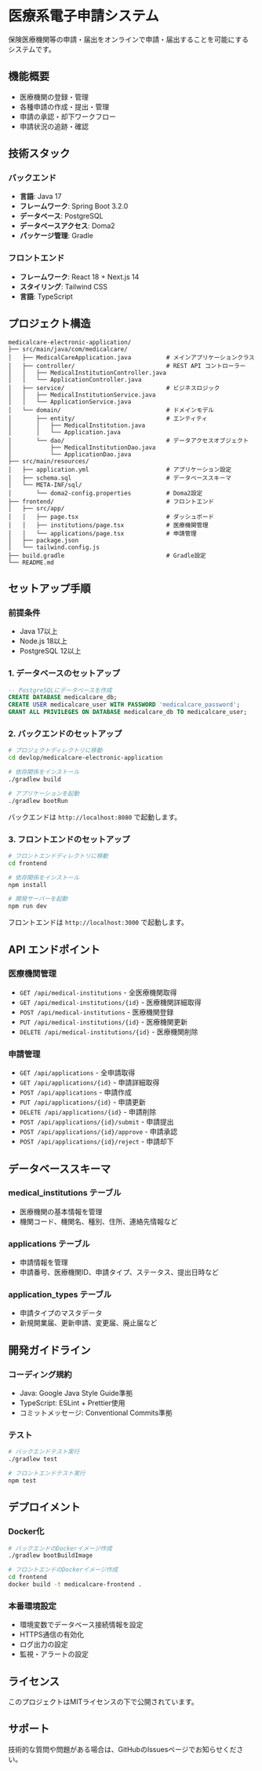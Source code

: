 # 医療系電子申請システム

保険医療機関等の申請・届出をオンラインで申請・届出することを可能にするシステムです。

## 機能概要

- 医療機関の登録・管理
- 各種申請の作成・提出・管理
- 申請の承認・却下ワークフロー
- 申請状況の追跡・確認

## 技術スタック

### バックエンド
- **言語**: Java 17
- **フレームワーク**: Spring Boot 3.2.0
- **データベース**: PostgreSQL
- **データベースアクセス**: Doma2
- **パッケージ管理**: Gradle

### フロントエンド
- **フレームワーク**: React 18 + Next.js 14
- **スタイリング**: Tailwind CSS
- **言語**: TypeScript

## プロジェクト構造

```
medicalcare-electronic-application/
├── src/main/java/com/medicalcare/
│   ├── MedicalCareApplication.java          # メインアプリケーションクラス
│   ├── controller/                          # REST API コントローラー
│   │   ├── MedicalInstitutionController.java
│   │   └── ApplicationController.java
│   ├── service/                             # ビジネスロジック
│   │   ├── MedicalInstitutionService.java
│   │   └── ApplicationService.java
│   └── domain/                              # ドメインモデル
│       ├── entity/                          # エンティティ
│       │   ├── MedicalInstitution.java
│       │   └── Application.java
│       └── dao/                             # データアクセスオブジェクト
│           ├── MedicalInstitutionDao.java
│           └── ApplicationDao.java
├── src/main/resources/
│   ├── application.yml                      # アプリケーション設定
│   ├── schema.sql                           # データベーススキーマ
│   └── META-INF/sql/
│       └── doma2-config.properties          # Doma2設定
├── frontend/                                # フロントエンド
│   ├── src/app/
│   │   ├── page.tsx                         # ダッシュボード
│   │   ├── institutions/page.tsx            # 医療機関管理
│   │   └── applications/page.tsx            # 申請管理
│   ├── package.json
│   └── tailwind.config.js
├── build.gradle                             # Gradle設定
└── README.md
```

## セットアップ手順

### 前提条件
- Java 17以上
- Node.js 18以上
- PostgreSQL 12以上

### 1. データベースのセットアップ

```sql
-- PostgreSQLにデータベースを作成
CREATE DATABASE medicalcare_db;
CREATE USER medicalcare_user WITH PASSWORD 'medicalcare_password';
GRANT ALL PRIVILEGES ON DATABASE medicalcare_db TO medicalcare_user;
```

### 2. バックエンドのセットアップ

```bash
# プロジェクトディレクトリに移動
cd devlop/medicalcare-electronic-application

# 依存関係をインストール
./gradlew build

# アプリケーションを起動
./gradlew bootRun
```

バックエンドは `http://localhost:8080` で起動します。

### 3. フロントエンドのセットアップ

```bash
# フロントエンドディレクトリに移動
cd frontend

# 依存関係をインストール
npm install

# 開発サーバーを起動
npm run dev
```

フロントエンドは `http://localhost:3000` で起動します。

## API エンドポイント

### 医療機関管理
- `GET /api/medical-institutions` - 全医療機関取得
- `GET /api/medical-institutions/{id}` - 医療機関詳細取得
- `POST /api/medical-institutions` - 医療機関登録
- `PUT /api/medical-institutions/{id}` - 医療機関更新
- `DELETE /api/medical-institutions/{id}` - 医療機関削除

### 申請管理
- `GET /api/applications` - 全申請取得
- `GET /api/applications/{id}` - 申請詳細取得
- `POST /api/applications` - 申請作成
- `PUT /api/applications/{id}` - 申請更新
- `DELETE /api/applications/{id}` - 申請削除
- `POST /api/applications/{id}/submit` - 申請提出
- `POST /api/applications/{id}/approve` - 申請承認
- `POST /api/applications/{id}/reject` - 申請却下

## データベーススキーマ

### medical_institutions テーブル
- 医療機関の基本情報を管理
- 機関コード、機関名、種別、住所、連絡先情報など

### applications テーブル
- 申請情報を管理
- 申請番号、医療機関ID、申請タイプ、ステータス、提出日時など

### application_types テーブル
- 申請タイプのマスタデータ
- 新規開業届、更新申請、変更届、廃止届など

## 開発ガイドライン

### コーディング規約
- Java: Google Java Style Guide準拠
- TypeScript: ESLint + Prettier使用
- コミットメッセージ: Conventional Commits準拠

### テスト
```bash
# バックエンドテスト実行
./gradlew test

# フロントエンドテスト実行
npm test
```

## デプロイメント

### Docker化
```bash
# バックエンドのDockerイメージ作成
./gradlew bootBuildImage

# フロントエンドのDockerイメージ作成
cd frontend
docker build -t medicalcare-frontend .
```

### 本番環境設定
- 環境変数でデータベース接続情報を設定
- HTTPS通信の有効化
- ログ出力の設定
- 監視・アラートの設定

## ライセンス

このプロジェクトはMITライセンスの下で公開されています。

## サポート

技術的な質問や問題がある場合は、GitHubのIssuesページでお知らせください。 
